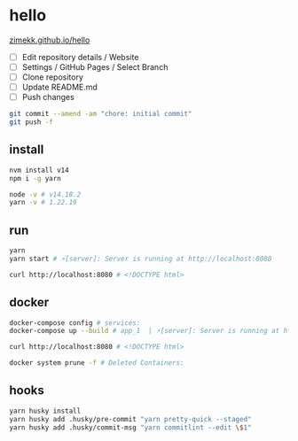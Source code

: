 # hello

[zimekk.github.io/hello](https://zimekk.github.io/hello)

- [ ] Edit repository details / Website
- [ ] Settings / GitHub Pages / Select Branch
- [ ] Clone repository
- [ ] Update README.md
- [ ] Push changes

```sh
git commit --amend -am "chore: initial commit"
git push -f
```

## install

```sh
nvm install v14
npm i -g yarn
```

```sh
node -v # v14.18.2
yarn -v # 1.22.19
```

## run

```sh
yarn
yarn start # ⚡️[server]: Server is running at http://localhost:8080
```

```sh
curl http://localhost:8080 # <!DOCTYPE html>
```

## docker

```sh
docker-compose config # services:
docker-compose up --build # app_1  | ⚡️[server]: Server is running at http://localhost:8080
```

```sh
curl http://localhost:8080 # <!DOCTYPE html>
```

```sh
docker system prune -f # Deleted Containers:
```

## hooks

```sh
yarn husky install
yarn husky add .husky/pre-commit "yarn pretty-quick --staged"
yarn husky add .husky/commit-msg "yarn commitlint --edit \$1"
```
